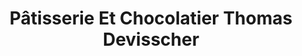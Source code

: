 ---
title: "Pâtisserie Et Chocolatier Thomas Devisscher"
url: /la-chatre/patisserie-et-chocolatier-thomas-devisscher/
shop: pâtisserie
---